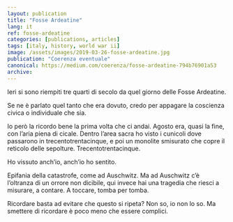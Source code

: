 ```yaml
---
layout: publication
title: "Fosse Ardeatine"
lang: it
ref: fosse-ardeatine
categories: [publications, articles]
tags: [italy, history, world war ii]
image: /assets/images/2019-03-26-fosse-ardeatine.jpg
publication: "Coerenza eventuale"
canonical: https://medium.com/coerenza/fosse-ardeatine-794b76901a53
archive:
---
```


Ieri si sono riempiti tre quarti di secolo da quel giorno delle Fosse Ardeatine.

Se ne è parlato quel tanto che era dovuto, credo per appagare la coscienza civica o individuale che sia.

Io però la ricordo bene la prima volta che ci andai. Agosto era, quasi la fine, con l’aria piena di cicale. Dentro l’area sacra ho visto i cunicoli dove passarono in trecentotrentacinque, e poi un monolite smisurato che copre il reticolo delle sepolture. Trecentotrentacinque.

Ho vissuto anch’io, anch’io ho sentito.

Epifania della catastrofe, come ad Auschwitz. Ma ad Auschwitz c’è l’oltranza di un orrore non dicibile, qui invece hai una tragedia che riesci a misurare, a contare. A toccare, tomba per tomba.

Ricordare basta ad evitare che questo si ripeta? Non so, io non lo so. Ma smettere di ricordare è poco meno che essere complici.
